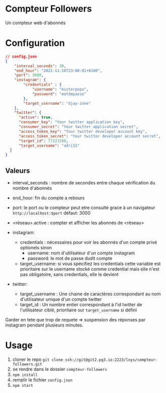 # Compteur Followers

Un compteur web d'abonnés

# Configuration
```json
// config.json
{
    "interval_seconds": 30,
    "end_hour": "2021-11-10T23:00:01+0100",
    "port": 3000,
    "instagram": {
        "credentials" : {
            "username": "misterpopo",
            "password": "motdepasse"
        },
        "target_username": "djay-zone"
    },
    "twitter": {
      "active": true,
      "consumer_key": "Your twitter application key",
      "consumer_secret": "Your twitter application secret",
      "access_token_key": "Your twitter developer account key",
      "access_token_secret": "Your twitter developer account secret",
      "target_id": 77223280,
      "target_username": "adri1S"
  }
}
```
## Valeurs
* interval_seconds : nombre de secondes entre chaque vérification du nombre d'abonnés
* end_hour: fin du compte a rebours
* port: le port ou le compteur peut etre consulté grace à un navigateur `http://localhost:$port` défaut: 3000
* <réseau>.active : compter et afficher les abonnés de <réseau>
* instagram: 
  * credentials : nécessaires pour voir les abonnés d'un compte privé optionels sinon
    * username: nom d'utilisateur d'un compte instagram
    * password: le mot de passe dudit compte
  * target_username: si vous spécifiez les credentials cette variable est prioritaire sur le username stocké comme credential mais elle n'est pas obligatoire, sans credentials, elle le devient

* twitter:
  * target_username : Une chaine de caractères correspondant au nom d'utilisateur unique d'un compte twitter
  * target_id : Un nombre entier correspondant à l'id twitter de l'utilisateur ciblé, prioritaire sur `target_username` si défini
    
Garder en tete que trop de requete => suspension des réponses par instagram pendant plusieurs minutes.

# Usage
1. cloner le repo `git clone ssh://git@git2.pg3.io:2223/loys/compteur-followers.git`
2. se rendre dans le dossier `compteur-followers`
3. `npm install`
4. remplir le fichier `config.json`
5. `npm start`
